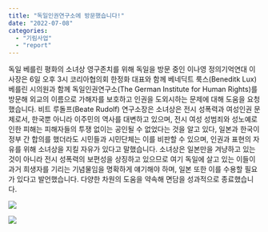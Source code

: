 ```yaml
---
title: "독일인권연구소에 방문했습니다!"
date: "2022-07-08"
categories: 
  - "기림사업"
  - "report"
---
```


독일 베를린 평화의 소녀상 영구존치를 위해 독일을 방문 중인 이나영 정의기억연대 이사장은 6일 오후 3시 코리아협의회 한정화 대표와 함께 베네딕트 룩스(Beneditk Lux) 베를린 시의원과 함께 독일인권연구소(The German Institute for Human Rights)를 방문해 외교의 이름으로 가해자를 보호하고 인권을 도외시하는 문제에 대해 도움을 요청했습니다. 비트 루돌프(Beate Rudolf) 연구소장은 소녀상은 전시 성폭력과 여성인권 문제로서, 한국뿐 아니라 이주민의 역사를 대변하고 있으며, 전시 여성 성범죄와 성노예로 인한 피해는 피해자들의 투쟁 없이는 공인될 수 없었다는 것을 알고 있다, 일본과 한국이 정부 간 합의를 했더라도 시민들과 시민단체는 이를 비판할 수 있으며, 인권과 표현의 자유를 위해 소녀상을 지킬 자유가 있다고 말했습니다. 소녀상은 일본만을 겨냥하고 있는 것이 아니라 전시 성폭력의 보편성을 상징하고 있으므로 여기 독일에 살고 있는 이들이 과거 희생자를 기리는 기념물임을 명확하게 얘기해야 하며, 일본 또한 이를 수용할 필요가 있다고 발언했습니다. 다양한 차원의 도움을 약속해 면담을 성과적으로 종료했습니다.

![](https://womenandwar.net/kr/wp-content/uploads/2022/07/사진3-1024x768.jpg)

![](https://womenandwar.net/kr/wp-content/uploads/2022/07/사진4-1024x768.jpg)
